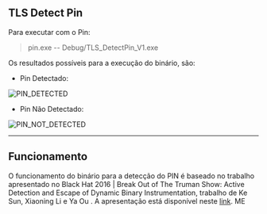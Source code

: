 TLS Detect Pin
-------------------
Para executar com o Pin:
>pin.exe -- Debug/TLS_DetectPin_V1.exe

Os resultados possíveis para a execução do binário, são:

* Pin Detectado:
  
  
![PIN_DETECTED](http://i.imgur.com/umWso97.png)

+ Pin Não Detectado:
  
  
![PIN_NOT_DETECTED](http://i.imgur.com/7TnmOa5.png)

----------
Funcionamento
-------------------
O funcionamento do binário para a detecção do PIN é baseado no trabalho apresentado no Black Hat 2016 | Break Out of The Truman Show: Active Detection and Escape of Dynamic Binary Instrumentation, trabalho de Ke Sun, Xiaoning Li e Ya Ou . A apresentação está disponível neste [link](https://www.blackhat.com/docs/asia-16/materials/asia-16-Sun-Break-Out-Of-The-Truman-Show-Active-Detection-And-Escape-Of-Dynamic-Binary-Instrumentation.pdf).
ME

  [1]: https://software.intel.com/en-us/articles/pin-a-dynamic-binary-instrumentation-tool
  [2]: http://daringfireball.net/projects/markdown/syntax "Markdown"
  [3]: https://github.com/jmcmanus/pagedown-extra "Pagedown Extra"
  [4]: http://meta.math.stackexchange.com/questions/5020/mathjax-basic-tutorial-and-quick-reference
  [5]: https://code.google.com/p/google-code-prettify/
  [6]: http://highlightjs.org/
  [7]: http://bramp.github.io/js-sequence-diagrams/
  [8]: http://adrai.github.io/flowchart.js/
